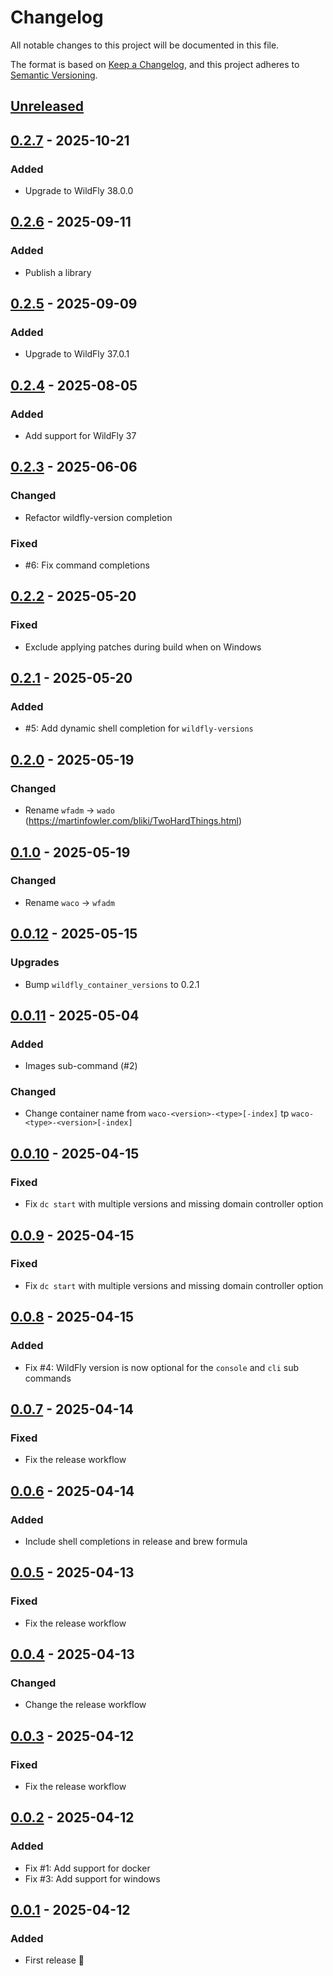 # Changelog

All notable changes to this project will be documented in this file.

The format is based on [Keep a Changelog](https://keepachangelog.com/en/1.0.0/),
and this project adheres to [Semantic Versioning](https://semver.org/spec/v2.0.0.html).

## [Unreleased]

## [0.2.7] - 2025-10-21

### Added

- Upgrade to WildFly 38.0.0

## [0.2.6] - 2025-09-11

### Added

- Publish a library

## [0.2.5] - 2025-09-09

### Added

- Upgrade to WildFly 37.0.1

## [0.2.4] - 2025-08-05

### Added

- Add support for WildFly 37

## [0.2.3] - 2025-06-06

### Changed

- Refactor wildfly-version completion

### Fixed

- #6: Fix command completions

## [0.2.2] - 2025-05-20

### Fixed

- Exclude applying patches during build when on Windows

## [0.2.1] - 2025-05-20

### Added

- #5: Add dynamic shell completion for `wildfly-versions`

## [0.2.0] - 2025-05-19

### Changed

- Rename `wfadm` → `wado` (https://martinfowler.com/bliki/TwoHardThings.html)

## [0.1.0] - 2025-05-19

### Changed

- Rename `waco` → `wfadm`

## [0.0.12] - 2025-05-15

### Upgrades

- Bump `wildfly_container_versions` to 0.2.1

## [0.0.11] - 2025-05-04

### Added

- Images sub-command (#2)

### Changed

- Change container name from `waco-<version>-<type>[-index]` tp `waco-<type>-<version>[-index]`

## [0.0.10] - 2025-04-15

### Fixed

- Fix `dc start` with multiple versions and missing domain controller option

## [0.0.9] - 2025-04-15

### Fixed

- Fix `dc start` with multiple versions and missing domain controller option

## [0.0.8] - 2025-04-15

### Added

- Fix #4: WildFly version is now optional for the `console` and `cli` sub commands

## [0.0.7] - 2025-04-14

### Fixed

- Fix the release workflow

## [0.0.6] - 2025-04-14

### Added

- Include shell completions in release and brew formula

## [0.0.5] - 2025-04-13

### Fixed

- Fix the release workflow

## [0.0.4] - 2025-04-13

### Changed

- Change the release workflow

## [0.0.3] - 2025-04-12

### Fixed

- Fix the release workflow

## [0.0.2] - 2025-04-12

### Added

- Fix #1: Add support for docker
- Fix #3: Add support for windows

## [0.0.1] - 2025-04-12

### Added

- First release 🎉

[Unreleased]: https://github.com/hpehl/wado/compare/v0.2.7...HEAD

[0.2.7]: https://github.com/hpehl/wado/compare/v0.2.6...v0.2.7

[0.2.6]: https://github.com/hpehl/wado/compare/v0.2.5...v0.2.6

[0.2.5]: https://github.com/hpehl/wado/compare/v0.2.4...v0.2.5

[0.2.4]: https://github.com/hpehl/wado/compare/v0.2.3...v0.2.4

[0.2.3]: https://github.com/hpehl/wado/compare/v0.2.2...v0.2.3

[0.2.2]: https://github.com/hpehl/wado/compare/v0.2.1...v0.2.2

[0.2.1]: https://github.com/hpehl/wado/compare/v0.2.0...v0.2.1

[0.2.0]: https://github.com/hpehl/wado/compare/v0.1.0...v0.2.0

[0.1.0]: https://github.com/hpehl/wado/compare/v0.0.12...v0.1.0

[0.0.12]: https://github.com/hpehl/wado/compare/v0.0.11...v0.0.12

[0.0.11]: https://github.com/hpehl/wado/compare/v0.0.10...v0.0.11

[0.0.10]: https://github.com/hpehl/wado/compare/v0.0.9...v0.0.10

[0.0.9]: https://github.com/hpehl/wado/compare/v0.0.8...v0.0.9

[0.0.8]: https://github.com/hpehl/wado/compare/v0.0.7...v0.0.8

[0.0.7]: https://github.com/hpehl/wado/compare/v0.0.6...v0.0.7

[0.0.6]: https://github.com/hpehl/wado/compare/v0.0.5...v0.0.6

[0.0.5]: https://github.com/hpehl/wado/compare/v0.0.4...v0.0.5

[0.0.4]: https://github.com/hpehl/wado/compare/v0.0.3...v0.0.4

[0.0.3]: https://github.com/hpehl/wado/compare/v0.0.2...v0.0.3

[0.0.2]: https://github.com/hpehl/wado/compare/v0.0.1...v0.0.2

[0.0.1]: https://github.com/hpehl/wado/releases/tag/v0.0.1
